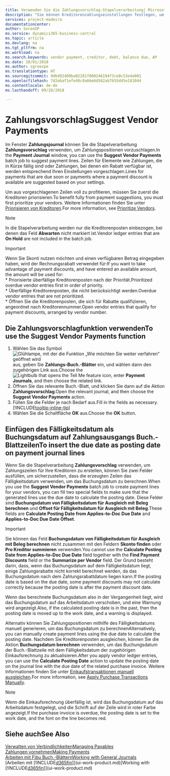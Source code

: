 ```yaml
---
title: Verwenden Sie die Zahlungsvorschlag-Stapelverarbeitung| Microsoft Docs
description: "Sie können Kreditorenzahlungseinstellungen festlegen, um Vorschläge zu erhalten oder damit für Zahlungen, die in Kürze fällig sind, oder denen ein Rabatt verfügbar ist."
services: project-madeira
documentationcenter: 
author: SorenGP
ms.service: dynamics365-business-central
ms.topic: article
ms.devlang: na
ms.tgt_pltfrm: na
ms.workload: na
ms.search.keywords: vendor payment, creditor, debt, balance due, AP
ms.date: 10/01/2018
ms.author: sgroespe
ms.translationtype: HT
ms.sourcegitcommit: 9dbd92409ba02281f008246194f3ce0c53e4e001
ms.openlocfilehash: 7d2ebaf1efe49c8a66e6d562ab7655d45e181044
ms.contentlocale: de-de
ms.lasthandoff: 09/28/2018

---
```

# <a name="suggest-vendor-payments"></a><span data-ttu-id="4ce21-103">Zahlungsvorschlag</span><span class="sxs-lookup"><span data-stu-id="4ce21-103">Suggest Vendor Payments</span></span>
<span data-ttu-id="4ce21-104">Im Fenster **Zahlungsjournal** können Sie die Stapelverarbeitung **Zahlungsvorschlag** verwenden, um Zahlungspositionen vorzuschlagen.</span><span class="sxs-lookup"><span data-stu-id="4ce21-104">In the **Payment Journal** window, you can use the **Suggest Vendor Payments** batch job to suggest payment lines.</span></span> <span data-ttu-id="4ce21-105">Zeilen für Elemente wie Zahlungen, die in Kürze fällig sind oder Zahlungen, bei denen ein Rabatt verfügbar ist, werden entsprechend Ihren Einstellungen vorgeschlagen.</span><span class="sxs-lookup"><span data-stu-id="4ce21-105">Lines for payments that are due soon or payments where a payment discount is available are suggested based on your settings.</span></span>

<span data-ttu-id="4ce21-106">Um aus vorgeschlagenen Zeilen voll zu profitieren, müssen Sie zuerst die Kreditoren priorisieren.</span><span class="sxs-lookup"><span data-stu-id="4ce21-106">To benefit fully from payment suggestions, you must first prioritize your vendors.</span></span> <span data-ttu-id="4ce21-107">Weitere Informationen finden Sie unter [Priorisieren von Kreditoren](purchasing-how-prioritize-vendors.md).</span><span class="sxs-lookup"><span data-stu-id="4ce21-107">For more information, see [Prioritize Vendors](purchasing-how-prioritize-vendors.md).</span></span>  

> [!NOTE]  
> <span data-ttu-id="4ce21-108">In die Stapelverarbeitung werden nur die Kreditorenposten einbezogen, bei denen das Feld **Abwarten** nicht markiert ist.</span><span class="sxs-lookup"><span data-stu-id="4ce21-108">Vendor ledger entries that are **On Hold** are not included in the batch job.</span></span>  

> [!IMPORTANT]  
>   <span data-ttu-id="4ce21-109">Wenn Sie Skonti nutzen möchten und einen verfügbaren Betrag eingegeben haben, wird der Rechnungsrabatt verwendet für:</span><span class="sxs-lookup"><span data-stu-id="4ce21-109">If you want to take advantage of payment discounts, and have entered an available amount, the amount will be used for:</span></span>  
    * <span data-ttu-id="4ce21-110">Priorisierte überfällige Kreditorenposten nach der Priorität.</span><span class="sxs-lookup"><span data-stu-id="4ce21-110">Prioritized overdue vendor entries first in order of priority.</span></span>   
    * <span data-ttu-id="4ce21-111">Überfällige Kreditorenposten, die nicht berücksichtigt werden.</span><span class="sxs-lookup"><span data-stu-id="4ce21-111">Overdue vendor entries that are not prioritized.</span></span>  
    * <span data-ttu-id="4ce21-112">Öffnen Sie die Kreditorenposten, die sich für Rabatte qualifizieren, angeordnet nach Kreditorennummer.</span><span class="sxs-lookup"><span data-stu-id="4ce21-112">Open vendor entries that qualify for payment discounts, arranged by vendor number.</span></span>  

## <a name="to-use-the-suggest-vendor-payments-function"></a><span data-ttu-id="4ce21-113">Die Zahlungsvorschlagfunktion verwenden</span><span class="sxs-lookup"><span data-stu-id="4ce21-113">To use the Suggest Vendor Payments function</span></span>
1. <span data-ttu-id="4ce21-114">Wählen Sie das Symbol ![Glühlampe, mit der die Funktion „Wie möchten Sie weiter verfahren“ geöffnet wird](media/ui-search/search_small.png "Wie möchten Sie weiter verfahren?") aus, geben Sie **Zahlungs-Buch.-Blätter** ein, und wählen dann den zugehörigen Link aus.</span><span class="sxs-lookup"><span data-stu-id="4ce21-114">Choose the ![Lightbulb that opens the Tell Me feature](media/ui-search/search_small.png "Tell me what you want to do") icon, enter **Payment Journals**, and then choose the related link.</span></span>  
2. <span data-ttu-id="4ce21-115">Öffnen Sie das relevante Buch.-Blatt, und klicken Sie dann auf die Aktion **Zahlungsvorschlag**.</span><span class="sxs-lookup"><span data-stu-id="4ce21-115">Open the relevant journal, and then choose the **Suggest Vendor Payments** action.</span></span>  
3. <span data-ttu-id="4ce21-116">Füllen Sie die Felder je nach Bedarf aus.</span><span class="sxs-lookup"><span data-stu-id="4ce21-116">Fill in the fields as necessary.</span></span> [!INCLUDE[tooltip-inline-tip](includes/tooltip-inline-tip_md.md)]  
4. <span data-ttu-id="4ce21-117">Wählen Sie die Schaltfläche **OK** aus.</span><span class="sxs-lookup"><span data-stu-id="4ce21-117">Choose the **OK** button.</span></span>  

## <a name="to-insert-the-due-date-as-posting-date-on-payment-journal-lines"></a><span data-ttu-id="4ce21-118">Einfügen des Fälligkeitsdatum als Buchungsdatum auf Zahlungsausgangs Buch.-Blattzeilen</span><span class="sxs-lookup"><span data-stu-id="4ce21-118">To insert the due date as posting date on payment journal lines</span></span>
<span data-ttu-id="4ce21-119">Wenn Sie die Stapelverarbeitung **Zahlungsvorschlag** verwenden, um Zahlungszeilen für Ihre Kreditoren zu erstellen, können Sie zwei Felder ausfüllen, um sicherzustellen, dass die erzeugten Zeilen das Fälligkeitsdatum verwenden, um das Buchungsdatum zu berechnen.</span><span class="sxs-lookup"><span data-stu-id="4ce21-119">When you use the **Suggest Vendor Payments** batch job to create payment lines for your vendors, you can fill two special fields to make sure that the generated lines use the due date to calculate the posting date.</span></span> <span data-ttu-id="4ce21-120">Diese Felder sind **Buchungsdatum von Fälligkeitsdatum für Ausgleich mit Beleg berechnen** und **Offset für Fälligkeitsdatum für Ausgleich mit Beleg**.</span><span class="sxs-lookup"><span data-stu-id="4ce21-120">These fields are **Calculate Posting Date from Applies-to-Doc Due Date** and **Applies-to-Doc Due Date Offset**.</span></span>  

> [!IMPORTANT]  
>   <span data-ttu-id="4ce21-121">Sie können das Feld **Buchungsdatum von Fälligkeitsdatum für Ausgleich mit Beleg berechnen** nicht zusammen mit den Feldern **Skonto finden** oder **Pro Kreditor summieren** verwenden.</span><span class="sxs-lookup"><span data-stu-id="4ce21-121">You cannot use the **Calculate Posting Date from Applies-to-Doc Due Date** field together with the **Find Payment Discounts** field or the **Summarize per Vendor** field.</span></span> <span data-ttu-id="4ce21-122">Der Grund besteht darin, dass, wenn das Buchungsdatum auf dem Fälligkeitsdatum liegt, einige Zahlungsrabatte nicht korrekt berechnet werden, da das Buchungsdatum nach dem Zahlungsrabattdatum liegen kann.</span><span class="sxs-lookup"><span data-stu-id="4ce21-122">If the posting date is based on the due date, some payment discounts may not calculate correctly because the posting date is after the payment discount date.</span></span>  

<span data-ttu-id="4ce21-123">Wenn das berechnete Buchungsdatum also in der Vergangenheit liegt, wird das Buchungsdatum auf das Arbeitsdatum verschoben, und eine Warnung wird angezeigt.</span><span class="sxs-lookup"><span data-stu-id="4ce21-123">Also, if the calculated posting date is in the past, then the posting date is moved up to the work date, and a warning is displayed.</span></span>  

<span data-ttu-id="4ce21-124">Alternativ können Sie Zahlungspositionen mithilfe des Fälligkeitsdatums manuell generieren, um das Buchungsdatum zu berechnen</span><span class="sxs-lookup"><span data-stu-id="4ce21-124">Alternatively, you can manually create payment lines using the due date to calculate the posting date.</span></span> <span data-ttu-id="4ce21-125">Nachdem Sie Kreditorenposten ausgleichen, können Sie die Aktion **Buchungsdatum berechnen** verwenden, um das Buchungsdatum der Buch.-Blattzeile mit dem Fälligkeitsdatum der zugehörigen Einkaufsrechnung zu aktualisieren.</span><span class="sxs-lookup"><span data-stu-id="4ce21-125">After you apply vendor ledger entries, you can use the **Calculate Posting Date** action to update the posting date on the journal line with the due date of the related purchase invoice.</span></span> <span data-ttu-id="4ce21-126">Weitere Informationen finden Sie unter [Einkaufstransaktionen manuell ausgleichen](payables-how-apply-purchase-transactions-manually.md).</span><span class="sxs-lookup"><span data-stu-id="4ce21-126">For more information, see [Apply Purchase Transactions Manually](payables-how-apply-purchase-transactions-manually.md).</span></span>  

> [!NOTE]  
>   <span data-ttu-id="4ce21-127">Wenn die Einkaufsrechnung überfällig ist, wird das Buchungsdatum auf das Arbeitsdatum festgelegt, und die Schrift auf der Zeile wird in roter Farbe angezeigt.</span><span class="sxs-lookup"><span data-stu-id="4ce21-127">If the purchase invoice is overdue, the posting date is set to the work date, and the font on the line becomes red.</span></span>  

## <a name="see-also"></a><span data-ttu-id="4ce21-128">Siehe auch</span><span class="sxs-lookup"><span data-stu-id="4ce21-128">See Also</span></span>
[<span data-ttu-id="4ce21-129">Verwalten von Verbindlichkeiten</span><span class="sxs-lookup"><span data-stu-id="4ce21-129">Managing Payables</span></span>](payables-manage-payables.md)  
[<span data-ttu-id="4ce21-130">Zahlungen vornehmen</span><span class="sxs-lookup"><span data-stu-id="4ce21-130">Making Payments</span></span>](payables-make-payments.md)  
[<span data-ttu-id="4ce21-131">Arbeiten mit Fibu Buch.-Blättern</span><span class="sxs-lookup"><span data-stu-id="4ce21-131">Working with General Journals</span></span>](ui-work-general-journals.md)  
<span data-ttu-id="4ce21-132">[Arbeiten mit [!INCLUDE[d365fin](includes/d365fin_md.md)]](ui-work-product.md)</span><span class="sxs-lookup"><span data-stu-id="4ce21-132">[Working with [!INCLUDE[d365fin](includes/d365fin_md.md)]](ui-work-product.md)</span></span>  

